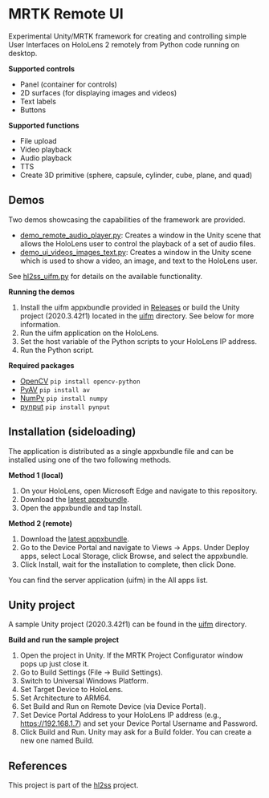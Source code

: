 # MRTK Remote UI
Experimental Unity/MRTK framework for creating and controlling simple User Interfaces on HoloLens 2 remotely from Python code running on desktop.

**Supported controls**

- Panel (container for controls)
- 2D surfaces (for displaying images and videos)
- Text labels
- Buttons

**Supported functions**

- File upload
- Video playback
- Audio playback
- TTS
- Create 3D primitive (sphere, capsule, cylinder, cube, plane, and quad)

## Demos

Two demos showcasing the capabilities of the framework are provided.

- [demo_remote_audio_player.py](client/demo_remote_audio_player.py): Creates a window in the Unity scene that allows the HoloLens user to control the playback of a set of audio files.
- [demo_ui_videos_images_text.py](client/demo_ui_videos_images_text.py): Creates a window in the Unity scene which is used to show a video, an image, and text to the HoloLens user.

See [hl2ss_uifm.py](client/hl2ss_uifm.py) for details on the available functionality.

**Running the demos**

1. Install the uifm appxbundle provided in [Releases](https://github.com/jdibenes/mrtk_remote_ui/releases) or build the Unity project (2020.3.42f1) located in the [uifm](uifm) directory. See below for more information.
2. Run the uifm application on the HoloLens.
3. Set the host variable of the Python scripts to your HoloLens IP address.
4. Run the Python script.

**Required packages**

- [OpenCV](https://github.com/opencv/opencv-python) `pip install opencv-python`
- [PyAV](https://github.com/PyAV-Org/PyAV) `pip install av`
- [NumPy](https://numpy.org/) `pip install numpy`
- [pynput](https://github.com/moses-palmer/pynput) `pip install pynput`

## Installation (sideloading)

The application is distributed as a single appxbundle file and can be installed using one of the two following methods.

**Method 1 (local)**

1. On your HoloLens, open Microsoft Edge and navigate to this repository.
2. Download the [latest appxbundle](https://github.com/jdibenes/mrtk_remote_ui/releases).
3. Open the appxbundle and tap Install.

**Method 2 (remote)**

1. Download the [latest appxbundle](https://github.com/jdibenes/mrtk_remote_ui/releases).
2. Go to the Device Portal and navigate to Views -> Apps. Under Deploy apps, select Local Storage, click Browse, and select the appxbundle.
3. Click Install, wait for the installation to complete, then click Done.

You can find the server application (uifm) in the All apps list.

## Unity project

A sample Unity project (2020.3.42f1) can be found in the [uifm](uifm) directory.

**Build and run the sample project**

1. Open the project in Unity. If the MRTK Project Configurator window pops up just close it.
2. Go to Build Settings (File -> Build Settings).
3. Switch to Universal Windows Platform.
4. Set Target Device to HoloLens.
5. Set Architecture to ARM64.
6. Set Build and Run on Remote Device (via Device Portal).
7. Set Device Portal Address to your HoloLens IP address (e.g., https://192.168.1.7) and set your Device Portal Username and Password.
8. Click Build and Run. Unity may ask for a Build folder. You can create a new one named Build.

## References

This project is part of the [hl2ss](https://github.com/jdibenes/hl2ss) project.
